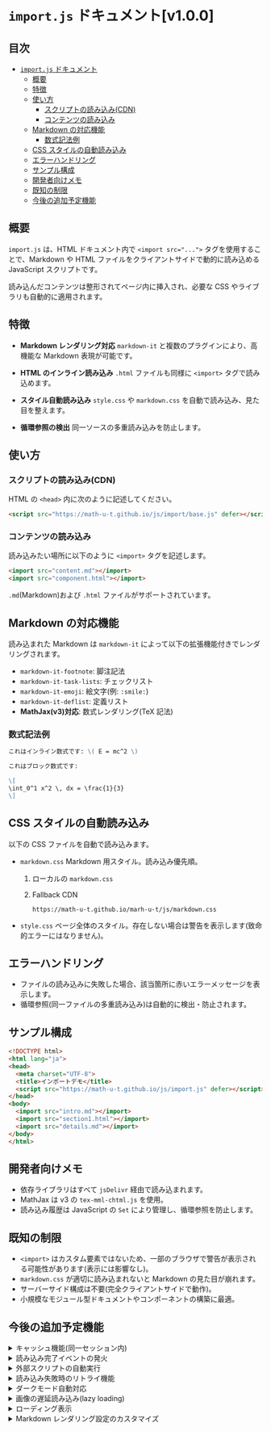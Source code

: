 # `import.js` ドキュメント[v1.0.0]

## 目次
- [`import.js` ドキュメント](#importjs-ドキュメント)
  - [概要](#概要)
  - [特徴](#特徴)
  - [使い方](#使い方)
    - [スクリプトの読み込み(CDN)](#スクリプトの読み込み(CDN))
    - [コンテンツの読み込み](#コンテンツの読み込み)
  - [Markdown の対応機能](#Markdown-の対応機能)
    - [数式記法例](#数式記法例)
  - [CSS スタイルの自動読み込み](#CSS-スタイルの自動読み込み)
  - [エラーハンドリング](#エラーハンドリング)
  - [サンプル構成](#サンプル構成)
  - [開発者向けメモ](#開発者向けメモ)
  - [既知の制限](#既知の制限)
  - [今後の追加予定機能](#今後の追加予定機能)

## 概要

`import.js` は、HTML ドキュメント内で `<import src="...">` タグを使用することで、Markdown や HTML ファイルをクライアントサイドで動的に読み込める JavaScript スクリプトです。

読み込んだコンテンツは整形されてページ内に挿入され、必要な CSS やライブラリも自動的に適用されます。

## 特徴

- **Markdown レンダリング対応**
  `markdown-it` と複数のプラグインにより、高機能な Markdown 表現が可能です。

- **HTML のインライン読み込み**
  `.html` ファイルも同様に `<import>` タグで読み込めます。

- **スタイル自動読み込み**
  `style.css` や `markdown.css` を自動で読み込み、見た目を整えます。

- **循環参照の検出**
  同一ソースの多重読み込みを防止します。

## 使い方

### スクリプトの読み込み(CDN)

HTML の `<head>` 内に次のように記述してください。

```html
<script src="https://math-u-t.github.io/js/import/base.js" defer></script>
```

### コンテンツの読み込み

読み込みたい場所に以下のように `<import>` タグを記述します。

```html
<import src="content.md"></import>
<import src="component.html"></import>
```

`.md`(Markdown)および `.html` ファイルがサポートされています。

## Markdown の対応機能

読み込まれた Markdown は `markdown-it` によって以下の拡張機能付きでレンダリングされます。

- `markdown-it-footnote`: 脚注記法
- `markdown-it-task-lists`: チェックリスト
- `markdown-it-emoji`: 絵文字(例: `:smile:`)
- `markdown-it-deflist`: 定義リスト
- **MathJax(v3)対応**: 数式レンダリング(TeX 記法)

### 数式記法例

```markdown
これはインライン数式です: \( E = mc^2 \)

これはブロック数式です:

\[
\int_0^1 x^2 \, dx = \frac{1}{3}
\]
```

## CSS スタイルの自動読み込み

以下の CSS ファイルを自動で読み込みます。

- `markdown.css`
  Markdown 用スタイル。読み込み優先順。

  1. ローカルの `markdown.css`
  2. Fallback CDN

     ```
     https://math-u-t.github.io/marh-u-t/js/markdown.css
     ```

- `style.css`
  ページ全体のスタイル。存在しない場合は警告を表示します(致命的エラーにはなりません)。

## エラーハンドリング

- ファイルの読み込みに失敗した場合、該当箇所に赤いエラーメッセージを表示します。
- 循環参照(同一ファイルの多重読み込み)は自動的に検出・防止されます。

## サンプル構成

```html
<!DOCTYPE html>
<html lang="ja">
<head>
  <meta charset="UTF-8">
  <title>インポートデモ</title>
  <script src="https://math-u-t.github.io/js/import.js" defer></script>
</head>
<body>
  <import src="intro.md"></import>
  <import src="section1.html"></import>
  <import src="details.md"></import>
</body>
</html>
```

## 開発者向けメモ

- 依存ライブラリはすべて `jsDelivr` 経由で読み込まれます。
- MathJax は v3 の `tex-mml-chtml.js` を使用。
- 読み込み履歴は JavaScript の `Set` により管理し、循環参照を防止します。

## 既知の制限

- `<import>` はカスタム要素ではないため、一部のブラウザで警告が表示される可能性があります(表示には影響なし)。
- `markdown.css` が適切に読み込まれないと Markdown の見た目が崩れます。
- サーバーサイド構成は不要(完全クライアントサイドで動作)。
- 小規模なモジュール型ドキュメントやコンポーネントの構築に最適。

## 今後の追加予定機能

<details><summary>キャッシュ機能(同一セッション内)</summary>

### 課題

同一ファイルを複数箇所で読み込むたびに `fetch()` が発生。

### 解決策

`Map<string, DocumentFragment>` によるキャッシュを導入し、以後は複製して挿入。

### メリット

- パフォーマンス向上
- ネットワーク負荷の削減

</details>

<details><summary>読み込み完了イベントの発火</summary>

### 機能

すべての `<import>` 処理が完了後、以下のようにカスタムイベントを発火。

```javascript
window.addEventListener("import:ready", () => {
  console.log("すべてのimportが完了しました！");
});
```

### 利点

読み込み後の処理(アニメーションや初期化など)を外部から制御可能。

</details>

<details><summary>外部スクリプトの自動実行</summary>

### 課題

読み込んだ HTML に含まれる `<script>` タグが実行されない。

### 解決策

挿入後に `contentFragment.querySelectorAll("script")` を走査して手動実行。

### 注意

XSS 対策のため、信頼できるソースのみを使用してください。

</details>

<details><summary>読み込み失敗時のリトライ機能</summary>

### 機能

読み込みに失敗した場合、数秒後に自動で再試行(最大リトライ回数を設定可能)。

### 利点

一時的なネットワーク障害への耐性強化。

</details>

<details><summary>ダークモード自動対応</summary>

### 機能

`prefers-color-scheme: dark` を検知して、`markdown-dark.css` を自動切り替え。

### 利点

現代的な UI に対応し、Markdown の可読性も向上。

</details>

<details><summary>画像の遅延読み込み(lazy loading)</summary>

### 機能

Markdown 内の画像タグに `loading="lazy"` を自動追加。

### メリット

パフォーマンス最適化、特に画像の多いページで効果的。

</details>

<details><summary>ローディング表示</summary>

### 機能

読み込み中の `<import>` タグにローディングメッセージやスピナーを表示。

```html
<import src="article.md" loading="読み込み中です..."></import>
```

### 利点

UX 向上と非同期処理の視覚的フィードバックを提供。

</details>

<details><summary>Markdown レンダリング設定のカスタマイズ</summary>

### 機能

`window.markdownitOptions` を定義することでオプションをカスタマイズ可能。

```javascript
window.markdownitOptions = {
  html: false,
  linkify: false
};
```

### 利点

セキュリティポリシーや要件に応じた柔軟な制御が可能。

</details>